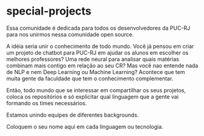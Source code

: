# special-projects

Essa comunidade é dedicada para todos os desenvolvedores da PUC-RJ para nos unirmos nessa comunidade open source.

A idéia seria unir o conhecimento de todo mundo. Você já pensou em criar um projeto de chatbot para PUC-RJ em ajudar os alunos em escolher os melhores professores? Uma rede neural para analisar quais matérias combinam mais contigo em relação ao seu CR? Mas você nao entende nada de NLP e nem Deep Learning ou Machine Learning? Acontece que tem muita gente da faculdade que tem o conhecimento complementar.

Então, todo mundo que se interessar em compartilhar os seus projetos, coloca os repositórios e só explicitar qual linguagem que a gente vai formando os times necessários.


Estamos unindo equipes de diferentes backgrounds.

Coloquem o seu nome aqui em cada linguagem ou tecnologia.

